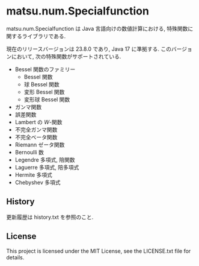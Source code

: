 # matsu.num.Specialfunction
matsu.num.Specialfunction は Java 言語向けの数値計算における, 特殊関数に関するライブラリである.

現在のリリースバージョンは 23.8.0 であり, Java 17 に準拠する.
このバージョンにおいて, 次の特殊関数がサポートされている.

- Bessel 関数のファミリー
    - Bessel 関数
    - 球 Bessel 関数
    - 変形 Bessel 関数
    - 変形球 Bessel 関数
- ガンマ関数
- 誤差関数
- Lambert の *W*-関数
- 不完全ガンマ関数
- 不完全ベータ関数
- Riemann ゼータ関数
- Bernoulli 数
- Legendre 多項式, 陪関数
- Laguerre 多項式, 陪多項式
- Hermite 多項式
- Chebyshev 多項式

## History
更新履歴は history.txt を参照のこと.

## License

This project is licensed under the MIT License, see the LICENSE.txt file for details.

